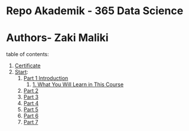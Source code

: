 # Repo Akademik - 365 Data Science
# Authors- Zaki Maliki
table of contents:

1. [Certificate](certificate/)
2. [Start](start/):
    1.  [Part 1 Introduction](https://github.com/zakimaliki/365DataScience/tree/master/start/part1%20introduction)
        1.  [1. What You Will Learn in This Course](https://github.com/zakimaliki/365DataScience/tree/master/start/part1%20introduction/1.%20What%20You%20Will%20Learn%20in%20This%20Course)
    2.  [Part 2](https://github.com/zakimaliki/365DataScience/tree/master/start/part2)
    3.  [Part 3](https://github.com/zakimaliki/365DataScience/tree/master/start/part3)
    4.  [Part 4](https://github.com/zakimaliki/365DataScience/tree/master/start/part4)
    5.  [Part 5](https://github.com/zakimaliki/365DataScience/tree/master/start/part5)
    6.  [Part 6](https://github.com/zakimaliki/365DataScience/tree/master/start/part6)
    7.  [Part 7](https://github.com/zakimaliki/365DataScience/tree/master/start/part7)
